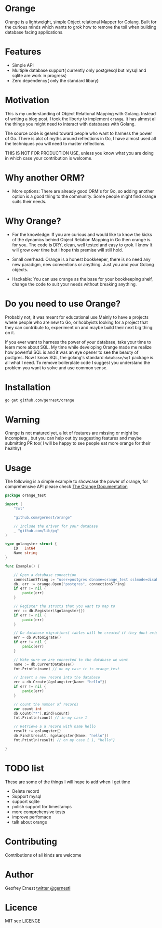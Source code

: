 # Orange

Orange is a lightweight, simple Object relational Mapper for Golang. Built  for
the curious minds which wants to grok how to remove the toil when building
database facing applications.

# Features
* Simple API 
* Multiple database support( currently only postgresql but mysql and sqlite are
work in progress)
* Zero dependency( only the standard libary)

# Motivation
This is my understanding of Object Relational Mapping with Golang. Instead of
writing a blog post, I took the liberty to implement `orange`. It has almost all
the things you might need to interact with databases with Golang.

The source code is geared toward people who want to harness the power of Go.
There is alot of myths around reflections in Go, I have almost used all the
techniques you will need to master reflections.

THIS IS NOT FOR PRODUCTION USE, unless you know what you are doing in which case
your contribution is welcome.


# Why another ORM?


* More options: There are already good ORM's for Go, so adding another option is
a good thing to the community. Some people might find orange suits their needs.


# Why Orange?

* For the knowledge: If you are curious and would like to know the kicks of the
dynamics behind Object Relation Mapping in Go then orange is for you. The code is
DRY, clean, well tested and easy to grok. I know It will grow over time but I
hope this premise will still hold.

* Small overhead: Orange is a honest bookkeeper, there is no need any new
paradigm, new conventions or anything. Just you and your Golang objects.

* Hackable: You can use orange as the base for your bookkeeping shelf, change
 the code to suit your needs without breaking anything.

# Do you need to use Orange?

Probably not, it was meant for educational use.Mainly to have a projects where 
people who are new to Go, or hobbyists looking for a project that they can contribute
to, experiment on and maybe build their next big thing on it.

If you ever want to harness the power of your database, take your time to learn more
about SQL. My time while developing Orange made me realize how powerful SQL is and it
was an eye opener to see the beauty of postgres. Now I know SQL, the golang's 
standard `database/sql` package is all what I need. To remove boilerplate code
I suggest you understand the problem you want to solve and use common sense. 

# Installation

```bash
go get github.com/gernest/orange
```

# Warning
Orange is not matured yet, a lot of features are missing or might be incomplete
, but you can help out by
suggesting features and maybe submitting PR too( I will be happy to  see people
eat more orange for their healthy)

# Usage

The following is a simple example to showcase the power of orange, for
comprehensive API please check [ The Orange Documentation]()

```go
package orange_test

import (
	"fmt"

	"github.com/gernest/orange"

	// Include the driver for your database
	_ "github.com/lib/pq"
)

type golangster struct {
	ID   int64
	Name string
}

func Example() {

	// Open a database connection
	connectionSTring := "user=postgres dbname=orange_test sslmode=disable"
	db, err := orange.Open("postgres", connectionSTring)
	if err != nil {
		panic(err)
	}

	// Register the structs that you want to map to
	err := db.Register(&golangster{})
	if err != nil {
		panic(err)
	}

	// Do database migrations( tables will be created if they dont exist
	err = db.Automigrate()
	if err != nil {
		panic(err)
	}

	// Make sure we are connected to the database we want
	name := db.CurrentDatabase()
	fmt.Println(name) // on my case it is orange_test

	// Insert a new record into the database
	err = db.Create(&golangster{Name: "hello"})
	if err != nil {
		panic(err)
	}

	// count the number of records
	var count int
	db.Count("*").Bind(&count)
	fmt.Println(count) // in my case 1

	// Retrieve a a record with name hello
	result := golangster{}
	db.Find(&result, &golangster{Name: "hello"})
	fmt.Println(result) // on my case { 1, "hello"}

}
```

# TODO list
These  are some of the  things I will hope to add when I get time
* Delete record
* Support mysql
* support sqlite
* polish support for timestamps
* more comprehensive tests
* improve perfomace
* talk about orange


# Contributing

Contributions of all kinds are welcome

# Author
Geofrey  Ernest 
[twitter @gernesti](https://twitter.com/gernesti)

# Licence
MIT see [LICENCE](LICENCE)

